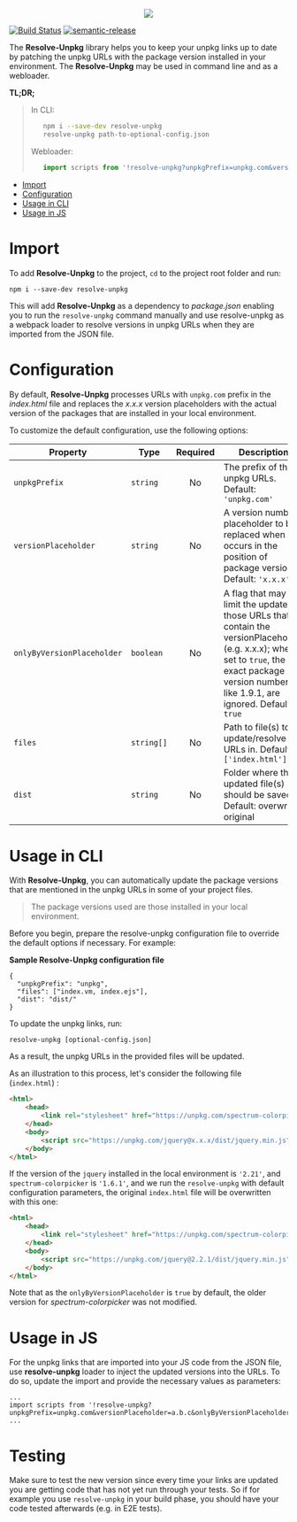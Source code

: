 <p align="center">
    <img src="https://image.ibb.co/nR99Wy/svg_resolveunpkg_github.png"/>
</p>

[![Build Status](https://travis-ci.org/wix-incubator/resolve-unpkg.svg)](https://travis-ci.org/wix-incubator/resolve-unpkg) [![semantic-release](https://img.shields.io/badge/%20%20%F0%9F%93%A6%F0%9F%9A%80-semantic--release-e10079.svg)](https://github.com/semantic-release/semantic-release)

The **Resolve-Unpkg** library helps you to keep your unpkg links up to date by patching the unpkg URLs with the package version installed in your environment. The **Resolve-Unpkg** may be used in command line and as a webloader.

**TL;DR;**

> In CLI:
> ```bash
>    npm i --save-dev resolve-unpkg
>    resolve-unpkg path-to-optional-config.json
> ```
>
> Webloader:
> ```javascript
>    import scripts from '!resolve-unpkg?unpkgPrefix=unpkg.com&versionPlaceholder=a.b.c&onlyByVersionPlaceholder=true!scripts.json';
> ```

<!-- TOC -->

- [Import](#import)
- [Configuration](#configuration)
- [Usage in CLI](#usage-in-cli)
- [Usage in JS](#usage-in-js)

<!-- /TOC -->

# Import

To add **Resolve-Unpkg** to the project, `cd` to the project root folder and run:

`npm i --save-dev resolve-unpkg`

This will add **Resolve-Unpkg** as a dependency to *package.json* enabling you to run the `resolve-unpkg` command manually and use resolve-unpkg as a webpack loader to resolve versions in unpkg URLs when they are imported from the JSON file.

# Configuration

By default, **Resolve-Unpkg** processes URLs with `unpkg.com` prefix in the *index.html* file and replaces the *x.x.x* version placeholders with the actual version of the packages that are installed in your local environment.

To customize the default configuration, use the following options:

| Property         | Type       | Required | Description                              | CLI | Loader |
| ---------------- | ---------- | :------: | ---------------------------------------- | :-: | :----: |
| `unpkgPrefix`    | `string`   |   No     | The prefix of the unpkg URLs. Default: `'unpkg.com'` | Yes | Yes |
| `versionPlaceholder`| `string`   |   No     | A version number placeholder to be replaced when occurs in the position of package version. Default: `'x.x.x'`  | Yes | Yes |
| `onlyByVersionPlaceholder`  | `boolean`   |   No     |  A flag that may limit the update to those URLs that contain the versionPlaceholder (e.g. x.x.x); when set to `true`, the exact package version numbers, like 1.9.1, are ignored. Default: `true`     | Yes | Yes |
| `files`    | `string[]`   |   No     | Path to file(s) to update/resolve URLs in. Default: `['index.html']` | Yes | No |
| `dist`    | `string`   |   No     | Folder where the updated file(s) should be saved. Default: overwrite original | Yes | No |

# Usage in CLI

With **Resolve-Unpkg**, you can automatically update the package versions that are mentioned in the unpkg URLs in some of your project files.

> The package versions used are those installed in your local environment.

Before you begin, prepare the resolve-unpkg configuration file to override the default options if necessary. For example:

**Sample Resolve-Unpkg configuration file**

```
{
  "unpkgPrefix": "unpkg",
  "files": ["index.vm, index.ejs"],
  "dist": "dist/"
}
```

To update the unpkg links, run:

`resolve-unpkg [optional-config.json]`

As a result, the unpkg URLs in the provided files will be updated.

As an illustration to this process, let's consider the following file (`index.html`) :

```html
<html>
    <head>
        <link rel="stylesheet" href="https://unpkg.com/spectrum-colorpicker@1.6.0/spectrum.css">
    </head>
    <body>
        <script src="https://unpkg.com/jquery@x.x.x/dist/jquery.min.js"></script>
    </body>
</html>
``` 

If the version of the `jquery` installed in the local environment is `'2.21'`, and `spectrum-colorpicker` is `'1.6.1'`, and we run the `resolve-unpkg` with default configuration parameters, the original `index.html` file will be overwritten with this one:

```html
<html>
    <head>
        <link rel="stylesheet" href="https://unpkg.com/spectrum-colorpicker@1.6.0/spectrum.css">
    </head>
    <body>
        <script src="https://unpkg.com/jquery@2.2.1/dist/jquery.min.js"></script>
    </body>
</html>
```

Note that as the `onlyByVersionPlaceholder` is `true` by default, the older version for *spectrum-colorpicker* was not modified. 

# Usage in JS

For the unpkg links that are imported into your JS code from the JSON file, use **resolve-unpkg** loader to inject the updated versions into the URLs. To do so, update the import and provide the necessary values as parameters:

```javscript
...
import scripts from '!resolve-unpkg?unpkgPrefix=unpkg.com&versionPlaceholder=a.b.c&onlyByVersionPlaceholder=true!scripts.json';
...
``` 

# Testing

Make sure to test the new version since every time your links are updated you are getting code that has not yet run through your tests. So if for example you use `resolve-unpkg` in your build phase, you should have your code tested afterwards (e.g. in E2E tests).
